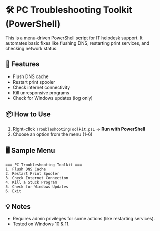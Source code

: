 # 🛠️ PC Troubleshooting Toolkit (PowerShell)

This is a menu-driven PowerShell script for IT helpdesk support. It automates basic fixes like flushing DNS, restarting print services, and checking network status.

## 🚀 Features
- Flush DNS cache
- Restart print spooler
- Check internet connectivity
- Kill unresponsive programs
- Check for Windows updates (log only)

## 📦 How to Use
1. Right-click `TroubleshootingToolkit.ps1` → **Run with PowerShell**
2. Choose an option from the menu (1–6)

## 🖥️ Sample Menu
```
=== PC Troubleshooting Toolkit ===
1. Flush DNS Cache
2. Restart Print Spooler
3. Check Internet Connection
4. Kill a Stuck Program
5. Check for Windows Updates
6. Exit
```

## 💡 Notes
- Requires admin privileges for some actions (like restarting services).
- Tested on Windows 10 & 11.
